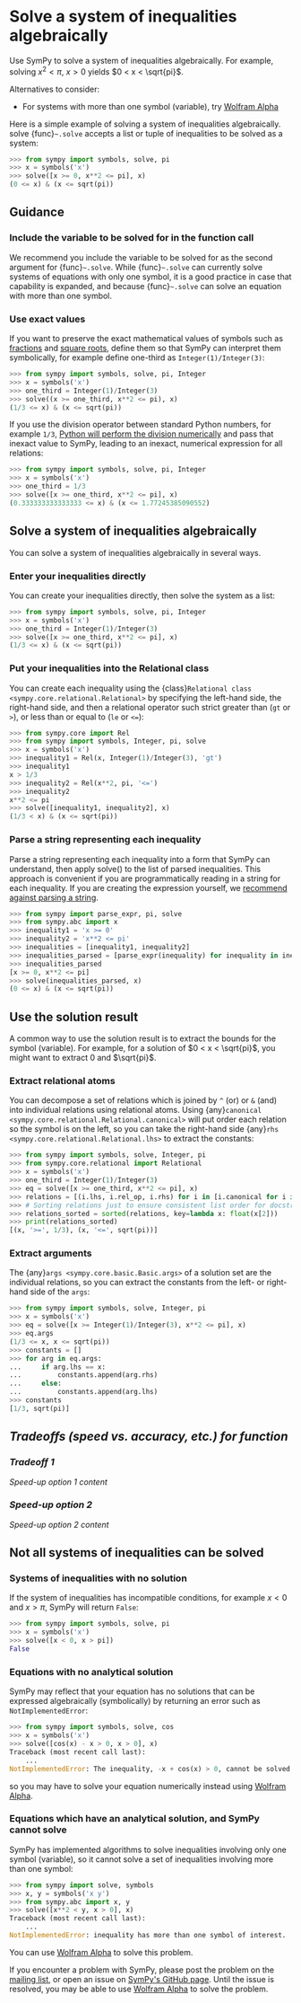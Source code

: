 # Solve a system of inequalities algebraically

Use SymPy to solve a system of inequalities algebraically. For example, solving
$x^2 < \pi$, $x > 0$ yields $0 < x < \sqrt{pi}$.

Alternatives to consider:
- For systems with more than one symbol (variable), try [Wolfram
Alpha](https://www.wolframalpha.com/)

Here is a simple example of solving a system of inequalities algebraically.
solve {func}`~.solve` accepts a list or tuple of inequalities to be solved as a system:

```py
>>> from sympy import symbols, solve, pi
>>> x = symbols('x')
>>> solve([x >= 0, x**2 <= pi], x)
(0 <= x) & (x <= sqrt(pi))
```

## Guidance

### Include the variable to be solved for in the function call

We recommend you include the variable to be solved for as the second argument 
for {func}`~.solve`. While {func}`~.solve` can currently solve systems of equations with only one symbol, it is a good practice in case that capability is expanded, and because {func}`~.solve` can solve an equation with more than one symbol.

### Use exact values

If you want to preserve the exact mathematical values of symbols such as
[fractions](tutorial-gotchas-final-notes) and [square
roots](symbolic-computation), define them so that SymPy can interpret them
symbolically, for example define one-third as `Integer(1)/Integer(3)`:

```py
>>> from sympy import symbols, solve, pi, Integer
>>> x = symbols('x')
>>> one_third = Integer(1)/Integer(3)
>>> solve((x >= one_third, x**2 <= pi), x)
(1/3 <= x) & (x <= sqrt(pi))
```

If you use the division operator between standard Python numbers, for example
`1/3`, [Python will perform the division numerically](python-vs-sympy-numbers) and pass that inexact value to SymPy,
leading to an inexact, numerical expression for all relations:

```py
>>> from sympy import symbols, solve, pi, Integer
>>> x = symbols('x')
>>> one_third = 1/3
>>> solve([x >= one_third, x**2 <= pi], x)
(0.333333333333333 <= x) & (x <= 1.77245385090552)
```

## Solve a system of inequalities algebraically

You can solve a system of inequalities algebraically in several ways.

### Enter your inequalities directly

You can create your inequalities directly, then solve the system as a list:

```py
>>> from sympy import symbols, solve, pi, Integer
>>> x = symbols('x')
>>> one_third = Integer(1)/Integer(3)
>>> solve([x >= one_third, x**2 <= pi], x)
(1/3 <= x) & (x <= sqrt(pi))
```

### Put your inequalities into the Relational class

You can create each inequality using the {class}`Relational class
<sympy.core.relational.Relational>` by specifying
the left-hand side, the right-hand side, and then a relational operator such
strict greater than (`gt` or `>`), or less than or equal to (`le` or `<=`):

```py
>>> from sympy.core import Rel
>>> from sympy import symbols, Integer, pi, solve
>>> x = symbols('x')
>>> inequality1 = Rel(x, Integer(1)/Integer(3), 'gt')
>>> inequality1
x > 1/3
>>> inequality2 = Rel(x**2, pi, '<=')
>>> inequality2
x**2 <= pi
>>> solve([inequality1, inequality2], x)
(1/3 < x) & (x <= sqrt(pi))
```

### Parse a string representing each inequality

Parse a string representing each inequality into a form that SymPy can
understand, then apply solve() to the list of parsed inequalities. This approach
is convenient if you are programmatically reading in a string for each
inequality. If you are creating the expression yourself, we [recommend against
parsing a
string](https://github.com/sympy/sympy/wiki/Idioms-and-Antipatterns#strings-as-input).

```py
>>> from sympy import parse_expr, pi, solve
>>> from sympy.abc import x
>>> inequality1 = 'x >= 0'
>>> inequality2 = 'x**2 <= pi'
>>> inequalities = [inequality1, inequality2]
>>> inequalities_parsed = [parse_expr(inequality) for inequality in inequalities]
>>> inequalities_parsed
[x >= 0, x**2 <= pi]
>>> solve(inequalities_parsed, x)
(0 <= x) & (x <= sqrt(pi))
```

## Use the solution result

A common way to use the solution result is to extract the bounds for the symbol
(variable). For example, for a solution of $0 < x < \sqrt{pi}$, you might want
to extract $0$ and $\sqrt{pi}$.

### Extract relational atoms

You can decompose a set of relations which is joined by `^` (or) or `&` (and)
into individual relations using relational atoms. Using {any}`canonical
<sympy.core.relational.Relational.canonical>` will put order each relation so
the symbol is on the left, so you can take the right-hand side {any}`rhs
<sympy.core.relational.Relational.lhs>` to extract the constants:

```py
>>> from sympy import symbols, solve, Integer, pi
>>> from sympy.core.relational import Relational
>>> x = symbols('x')
>>> one_third = Integer(1)/Integer(3)
>>> eq = solve([x >= one_third, x**2 <= pi], x)
>>> relations = [(i.lhs, i.rel_op, i.rhs) for i in [i.canonical for i in eq.atoms(Relational)]]
>>> # Sorting relations just to ensure consistent list order for docstring testing
>>> relations_sorted = sorted(relations, key=lambda x: float(x[2]))
>>> print(relations_sorted)
[(x, '>=', 1/3), (x, '<=', sqrt(pi))]
```

### Extract arguments

The {any}`args <sympy.core.basic.Basic.args>` of a solution set are the
individual relations, so you can extract the constants from the left- or
right-hand side of the `args`:

```py
>>> from sympy import symbols, solve, Integer, pi
>>> x = symbols('x')
>>> eq = solve([x >= Integer(1)/Integer(3), x**2 <= pi], x)
>>> eq.args
(1/3 <= x, x <= sqrt(pi))
>>> constants = []
>>> for arg in eq.args:
...     if arg.lhs == x:
...         constants.append(arg.rhs)
...     else:
...         constants.append(arg.lhs)
>>> constants
[1/3, sqrt(pi)]
```

## *Tradeoffs (speed vs. accuracy, etc.) for function*

### *Tradeoff 1*

*Speed-up option 1 content*

### *Speed-up option 2*

*Speed-up option 2 content*

## Not all systems of inequalities can be solved

### Systems of inequalities with no solution

If the system of inequalities has incompatible conditions, for example $x < 0$
and $x > \pi$, SymPy will return `False`:

```py
>>> from sympy import symbols, solve, pi
>>> x = symbols('x')
>>> solve([x < 0, x > pi])
False
```

### Equations with no analytical solution

SymPy may reflect that your equation has no solutions that can be expressed
algebraically (symbolically) by returning an error such as
`NotImplementedError`:

```py
>>> from sympy import symbols, solve, cos
>>> x = symbols('x')
>>> solve([cos(x) - x > 0, x > 0], x)
Traceback (most recent call last):
    ...
NotImplementedError: The inequality, -x + cos(x) > 0, cannot be solved using solve_univariate_inequality.
```

so you may have to solve your equation numerically instead using [Wolfram
Alpha](https://www.wolframalpha.com/input?i2d=true&i=solve%5C%2840%29cos%5C%2840%29x%5C%2841%29+-+x+%3E+0+and+++x%3E0%5C%2844%29x%5C%2841%29).

### Equations which have an analytical solution, and SymPy cannot solve

SymPy has implemented algorithms to solve inequalities involving only one symbol
(variable), so it cannot solve a set of inequalities involving more than one
symbol:

```py
>>> from sympy import solve, symbols
>>> x, y = symbols('x y')
>>> from sympy.abc import x, y
>>> solve([x**2 < y, x > 0], x)
Traceback (most recent call last):
    ...
NotImplementedError: inequality has more than one symbol of interest.
```

You can use [Wolfram
Alpha](https://www.wolframalpha.com/input?i2d=true&i=solve%5C%2840%29Power%5Bx%2C2%5D+%3C+y+and+++x%3E0%5C%2844%29x%5C%2841%29)
to solve this problem.

If you encounter a problem with SymPy, please post the problem on the [mailing
list](https://groups.google.com/g/sympy), or open an issue on [SymPy's GitHub
page](https://github.com/sympy/sympy/issues). Until the issue is resolved, you
may be able to use [Wolfram
Alpha](https://www.wolframalpha.com/input?i2d=true&i=solve%5C%2840%29Power%5Bx%2C2%5D+%3C+y+and+++x%3E0%5C%2844%29x%5C%2841%29)
to solve the problem.
